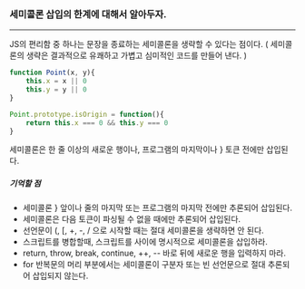 ### 세미콜론 삽입의 한계에 대해서 알아두자. 

---

JS의 편리함 중 하나는 문장을 종료하는 세미콜론을 생략할 수 있다는 점이다. 
( 세미콜론의 생략은 결과적으로 유쾌하고 가볍고 심미적인 코드를 만들어 낸다. ) 

```javascript
function Point(x, y){
    this.x = x || 0
    this.y = y || 0 
}

Point.prototype.isOrigin = function(){
    return this.x === 0 && this.y === 0
}
```

세미콜론은 한 줄 이상의 새로운 행이나, 프로그램의 마지막이나 } 토큰 전에만 삽입된다.



##### 기억할 점
- 세미콜론 } 앞이나 줄의 마지막 또는 프로그램의 마지막 전에만 추론되어 삽입된다.
- 세미콜론은 다음 토큰이 파싱될 수 없을 때에만 추론되어 삽입된다.
- 선언문이 (, [, +, -, / 으로 시작할 때는 절대 세미콜론을 생략하면 안 된다.
- 스크립트를 병합할때, 스크립트를 사이에 명시적으로 세미콜론을 삽입하라.
- return, throw, break, continue, ++, -- 바로 뒤에 새로운 행을 입력하지 마라. 
- for 반복문의 머리 부분에서는 세미콜론이 구분자 또는 빈 선언문으로 절대 추론되어 삽입되지 않는다.
